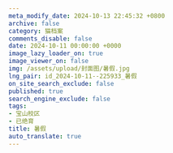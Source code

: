 ```yaml
---
meta_modify_date: 2024-10-13 22:45:32 +0800
archive: false
category: 猫档案
comments_disable: false
date: 2024-10-11 00:00:00 +0000
image_lazy_loader_on: true
image_viewer_on: false
img: /assets/upload/封面图/暑假.jpg
lng_pair: id_2024-10-11--225933_暑假
on_site_search_exclude: false
published: true
search_engine_exclude: false
tags:
- 宝山校区
- 已绝育
title: 暑假
auto_translate: true
---
```

